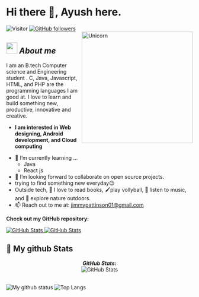 # Hi there 👋, Ayush here. 
![Visitor](https://visitor-badge.laobi.icu/badge?page_id=Austinayu.visitor-badge) [![GitHub followers](https://img.shields.io/github/followers/Austinayu.svg?style=social&label=Follow)](https://github.com/Austinayu?tab=followers)<br/>
<img align="right" width=300px alt="Unicorn" src="[[[https://media.tenor.com/GBjcS_352j0AAAAi/rafs84-rafs-design.gif](https://media.tenor.com/GBjcS_352j0AAAAi/rafs84-rafs-design.gif)]" />

## <img src="https://media.giphy.com/media/ObNTw8Uzwy6KQ/giphy.gif" width="30px">&nbsp;***About me***

I am an B.tech Computer science and Engineering student . C, Java, Javascript, HTML, and PHP are the programming languages I am good at. I love to learn and build something new, productive, innovative and creative.
* **I am interested in Web designing, Android development, and Cloud computing**
- 🌱 I’m currently learning ...
  - Java
  - React js
- 👯 I’m looking forward to collaborate on open source projects.
-  trying to find something new everyday😉<br>
- Outside tech, 📖 I love to read books, 🖌️play vollyball, 🎵 listen to music, and 🌴 explore nature outdoors.
- 📫 Reach out to me at: <a href="jimmypattinson01@gmail.com">jimmypattinson01@gmail.com
</a>

__Check out my GitHub repository:__

<div>
  <p>
    <a href="https://github.com/Austinayu/Poetic_phrase_generator">
      <img src="https://github-readme-stats.vercel.app/api/pin/?username=Austinayu&repo=Poetic_phrase_generator" alt="GitHub Stats" />
    </a>
    <a href="https://github.com/Austinayu/Linux-Shell-Implementation.git">
      <img src="https://github-readme-stats.vercel.app/api/pin/?username=Austinayu&repo=Designing_Ludo_usingHTML" alt="GitHub Stats" />
    </a>
  </p>
</div>


<h2>👀 My github Stats</h2>

<div>
<!--   <p align="center">
    <b><em>Now listening to:</em></b> <br/>
    <img src="https://spotify-github-profile.vercel.app/api/view?uid=Bhargavi-hash&cover_image=true&theme=novatorem" alt="Now Listenting to" />
  </p> -->
  
  <p align="center">
  <b><em>GitHub Stats:</em></b> <br/>
    <img src="https://github-readme-streak-stats.herokuapp.com/?user=Austinayu" alt="GitHub Stats" /> <br/><br/>
  
</div>

![My github status](https://github-readme-stats.vercel.app/api?username=Austinayu&show_icons=true&include_all_commits=true)
![Top Langs](https://github-readme-stats.vercel.app/api/top-langs/?username=Austinayu&layout=compact)
